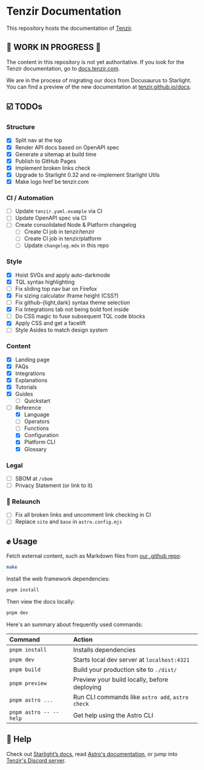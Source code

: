 # Tenzir Documentation

This repository hosts the documentation of [Tenzir](https://tenzir.com).

## 🚧 WORK IN PROGRESS 🚧  

The content in this repository is not yet authoritative. If you look for the
Tenzir documentation, go to [docs.tenzir.com](https://docs.tenzir.com).

We are in the process of migrating our docs from Docusaurus to Starlight. You
can find a preview of the new documentation at
[tenzir.github.io/docs](https://tenzir.github.io/docs).

## ☑️ TODOs

### Structure

- [x] Split nav at the top
- [x] Render API docs based on OpenAPI spec
- [x] Generate a sitemap at build time
- [x] Publish to GitHub Pages
- [x] Implement broken links check
- [x] Upgrade to Starlight 0.32 and re-implement Starlight Utils
- [x] Make logo href be tenzir.com

### CI / Automation

- [ ] Update `tenzir.yaml.example` via CI
- [ ] Update OpenAPI spec via CI
- [ ] Create consolidated Node & Platform changelog
  - [ ] Create CI job in tenzir/tenzir
  - [ ] Create CI job in tenzir/platform
  - [ ] Update `changelog.mdx` in this repo

### Style

- [x] Hoist SVGs and apply auto-darkmode
- [x] TQL syntax highlighting
- [ ] Fix sliding top nav bar on Firefox
- [x] Fix sizing calculator iframe height (CSS?)
- [ ] Fix github-{light,dark} syntax theme selection
- [x] Fix Integrations tab not being bold font inside
- [ ] Do CSS magic to fuse subsequent TQL code blocks
- [x] Apply CSS and get a facelift
- [ ] Style Asides to match design system

### Content

- [x] Landing page
- [x] FAQs
- [x] Integrations
- [x] Explanations
- [x] Tutorials
- [x] Guides
  - [ ] Quickstart
- [ ] Reference
  - [x] Language
  - [ ] Operators
  - [ ] Functions
  - [x] Configuration
  - [x] Platform CLI
  - [x] Glossary

### Legal

- [ ] SBOM at `/sbom`
- [ ] Privacy Statement (or link to it)

### 🚀 Relaunch

- [ ] Fix all broken links and uncomment link checking in CI
- [ ] Replace `site` and `base` in `astro.config.mjs`

## ✊ Usage

Fetch external content, such as Markdown files from [our .github
repo](http://github.com/tenzir/.github):

```bash
make
```

Install the web framework dependencies:

```bash
pnpm install
```

Then view the docs locally:

```bash
pnpm dev
```

Here's an summary about frequently used commands:

| Command                   | Action                                           |
| :------------------------ | :----------------------------------------------- |
| `pnpm install`            | Installs dependencies                            |
| `pnpm dev`                | Starts local dev server at `localhost:4321`      |
| `pnpm build`              | Build your production site to `./dist/`          |
| `pnpm preview`            | Preview your build locally, before deploying     |
| `pnpm astro ...`          | Run CLI commands like `astro add`, `astro check` |
| `pnpm astro -- --help`    | Get help using the Astro CLI                     |

## 🙋 Help

Check out [Starlight’s docs](https://starlight.astro.build/), read [Astro's
documentation](https://docs.astro.build), or jump into [Tenzir's Discord
server](https://docs.tenzir.com/discord).
